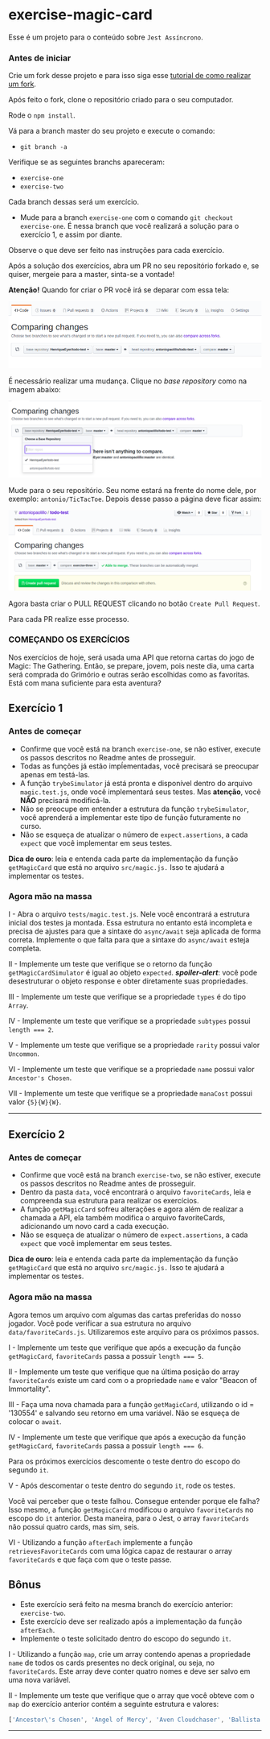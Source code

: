 # exercise-magic-card

Esse é um projeto para o conteúdo sobre `Jest Assíncrono`.

### Antes de iniciar

Crie um fork desse projeto e para isso siga esse [tutorial de como realizar um fork](https://guides.github.com/activities/forking/).

Após feito o fork, clone o repositório criado para o seu computador.

Rode o `npm install`.

Vá para a branch master do seu projeto e execute o comando:
- `git branch -a`

Verifique se as seguintes branchs apareceram:

  * `exercise-one`
  * `exercise-two`

Cada branch dessas será um exercício.

- Mude para a branch `exercise-one` com o comando `git checkout exercise-one`. É nessa branch que você realizará a solução para o exercício 1, e assim por diante.

Observe o que deve ser feito nas instruções para cada exercício.

Após a solução dos exercícios, abra um PR no seu repositório forkado e, se quiser, mergeie para a master, sinta-se a vontade!

**Atenção!** Quando for criar o PR você irá se deparar com essa tela:

![PR do exercício](images/example-pr.png)

É necessário realizar uma mudança. Clique no *base repository* como na imagem abaixo:

![Mudando a base do repositório](images/change-base.png)

Mude para o seu repositório. Seu nome estará na frente do nome dele, por exemplo: `antonio/TicTacToe`. Depois desse passo a página deve ficar assim:

![Após mudança](images/after-change.png)

Agora basta criar o PULL REQUEST clicando no botão `Create Pull Request`.

Para cada PR realize esse processo.

### COMEÇANDO OS EXERCÍCIOS

Nos exercícios de hoje, será usada uma API que retorna cartas do jogo de Magic: The Gathering. Então, se prepare, jovem, pois neste dia, uma carta será comprada do Grimório e outras serão escolhidas como as favoritas. Está com mana suficiente para esta aventura?

## Exercício 1

### Antes de começar

* Confirme que você está na branch `exercise-one`, se não estiver, execute os passos descritos no Readme antes de prosseguir.
* Todas as funções já estão impĺementadas, você precisará se preocupar apenas em testá-las. 
* A função `trybeSimulator` já está pronta e disponível dentro do arquivo `magic.test.js`, onde você implementará seus testes. Mas **atenção**, você **NÃO** precisará modificá-la.
* Não se preocupe em entender a estrutura da função `trybeSimulator`, você aprenderá a implementar este tipo de função futuramente no curso.
* Não se esqueça de atualizar o número de `expect.assertions`, a cada `expect` que você implementar em seus testes.

**Dica de ouro**: leia e entenda cada parte da implementação da função `getMagicCard` que está no arquivo `src/magic.js.` Isso te ajudará a implementar os testes.

### Agora mão na massa

I - Abra o arquivo `tests/magic.test.js`. Nele você encontrará a estrutura inicial dos testes ja montada. Essa estrutura no entanto está incompleta e precisa de ajustes para que a sintaxe do `async/await` seja aplicada de forma correta. Implemente o que falta para que a sintaxe do `async/await` esteja completa.

II - Implemente um teste que verifique se o retorno da função `getMagicCardSimulator` é igual ao objeto `expected`.
***spoiler-alert***: você pode desestruturar o objeto response e obter diretamente suas propriedades.

III - Implemente um teste que verifique se a propriedade `types` é do tipo `Array`.

IV - Implemente um teste que verifique se a propriedade `subtypes` possui `length === 2`.

V - Implemente um teste que verifique se a propriedade `rarity` possui valor `Uncommon`.

VI - Implemente um teste que verifique se a propriedade `name` possui valor `Ancestor's Chosen`.

VII - Implemente um teste que verifique se a propriedade `manaCost` possui valor `{5}{W}{W}`.

---

## Exercício 2

### Antes de começar

* Confirme que você está na branch `exercise-two`, se não estiver, execute os passos descritos no Readme antes de prosseguir.
* Dentro da pasta `data`, você encontrará o arquivo `favoriteCards`, leia e compreenda sua estrutura para realizar os exercícios.
* A função `getMagicCard` sofreu alterações e agora além de realizar a chamada a API, ela também modifica o arquivo favoriteCards, adicionando um novo card a cada execução.
* Não se esqueça de atualizar o número de `expect.assertions`, a cada `expect` que você implementar em seus testes.

**Dica de ouro**: leia e entenda cada parte da implementação da função `getMagicCard` que está no arquivo `src/magic.js.` Isso te ajudará a implementar os testes.


### Agora mão na massa

Agora temos um arquivo com algumas das cartas preferidas do nosso jogador. Você pode verificar a sua estrutura no arquivo `data/favoriteCards.js`. Utilizaremos este arquivo para os próximos passos.

I - Implemente um teste que verifique que após a execução da função `getMagicCard`, `favoriteCards` passa a possuir `length === 5`.

II - Implemente um teste que verifique que na última posição do array `favoriteCards` existe um card com o a propriedade `name` e valor "Beacon of Immortality".

III - Faça uma nova chamada para a função `getMagicCard`, utilizando o id = '130554' e salvando seu retorno em uma variável. Não se esqueça de colocar o `await`.

IV - Implemente um teste que verifique que após a execução da função `getMagicCard`, `favoriteCards` passa a possuir `length === 6`.

Para os próximos exercícios descomente o teste dentro do escopo do segundo `it`.

V - Após descomentar o teste dentro do segundo `it`, rode os testes. 

Você vai perceber que o teste falhou. Consegue entender porque ele falha? Isso mesmo, a função `getMagicCard` modificou o arquivo `favoriteCards` no escopo do `it` anterior. Desta maneira, para o Jest, o array `favoriteCards` não possui quatro cards, mas sim, seis.

VI - Utilizando a função `afterEach` implemente a função `retrievesFavoriteCards` com uma lógica capaz de restaurar o array `favoriteCards` e que faça com que o teste passe. 

## Bônus

* Este exercício será feito na mesma branch do exercício anterior: `exercise-two`. 
* Este exercício deve ser realizado após a implementação da função `afterEach`.
* Implemente o teste solicitado dentro do escopo do segundo `it`.

I - Utilizando a função `map`, crie um array contendo apenas a propriedade `name` de todos os cards presentes no deck original, ou seja, no `favoriteCards`. Este array deve conter quatro nomes e deve ser salvo em uma nova variável.

II - Implemente um teste que verifique que o array que você obteve com o `map` do exercício anterior contém a seguinte estrutura e valores:

```js
['Ancestor\'s Chosen', 'Angel of Mercy', 'Aven Cloudchaser', 'Ballista Squad']
```
---

